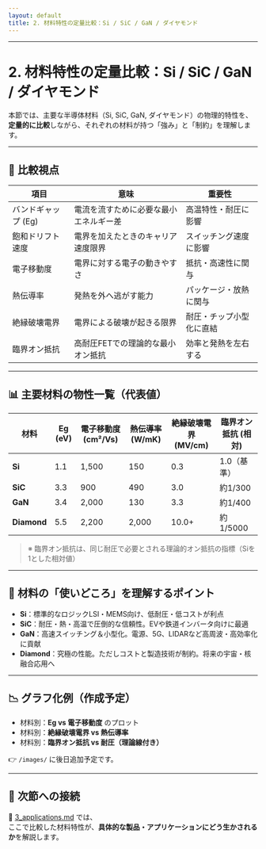 ```yaml
---
layout: default
title: 2. 材料特性の定量比較：Si / SiC / GaN / ダイヤモンド
---
```


---

# 2. 材料特性の定量比較：Si / SiC / GaN / ダイヤモンド

本節では、主要な半導体材料（Si, SiC, GaN, ダイヤモンド）の物理的特性を、  
**定量的に比較**しながら、それぞれの材料が持つ「強み」と「制約」を理解します。

---

## 📌 比較視点

| 項目 | 意味 | 重要性 |
|------|------|--------|
| バンドギャップ (Eg) | 電流を流すために必要な最小エネルギー差 | 高温特性・耐圧に影響 |
| 飽和ドリフト速度 | 電界を加えたときのキャリア速度限界 | スイッチング速度に影響 |
| 電子移動度 | 電界に対する電子の動きやすさ | 抵抗・高速性に関与 |
| 熱伝導率 | 発熱を外へ逃がす能力 | パッケージ・放熱に関与 |
| 絶縁破壊電界 | 電界による破壊が起きる限界 | 耐圧・チップ小型化に直結 |
| 臨界オン抵抗 | 高耐圧FETでの理論的な最小オン抵抗 | 効率と発熱を左右する |

---

## 📊 主要材料の物性一覧（代表値）

| 材料 | Eg (eV) | 電子移動度 (cm²/Vs) | 熱伝導率 (W/mK) | 絶縁破壊電界 (MV/cm) | 臨界オン抵抗 (相対) |
|--------|---------|----------------------|-------------------|------------------------|----------------------|
| **Si** | 1.1 | 1,500 | 150 | 0.3 | 1.0（基準） |
| **SiC** | 3.3 | 900 | 490 | 3.0 | 約1/300 |
| **GaN** | 3.4 | 2,000 | 130 | 3.3 | 約1/400 |
| **Diamond** | 5.5 | 2,200 | 2,000 | 10.0+ | 約1/5000 |

> ※ 臨界オン抵抗は、同じ耐圧で必要とされる理論的オン抵抗の指標（Siを1とした相対値）

---

## 🧠 材料の「使いどころ」を理解するポイント

- **Si**：標準的なロジックLSI・MEMS向け、低耐圧・低コストが利点  
- **SiC**：耐圧・熱・高温で圧倒的な信頼性。EVや鉄道インバータ向けに最適  
- **GaN**：高速スイッチング＆小型化。電源、5G、LIDARなど高周波・高効率化に貢献  
- **Diamond**：究極の性能。ただしコストと製造技術が制約。将来の宇宙・核融合応用へ

---

## 📉 グラフ化例（作成予定）

- 材料別：**Eg vs 電子移動度** のプロット
- 材料別：**絶縁破壊電界 vs 熱伝導率**
- 材料別：**臨界オン抵抗 vs 耐圧（理論線付き）**

👉 `/images/` に後日追加予定です。

---

## 🔁 次節への接続

📎 [3_applications.md](./3_applications.md) では、  
ここで比較した材料特性が、**具体的な製品・アプリケーションにどう生かされるか**を解説します。
